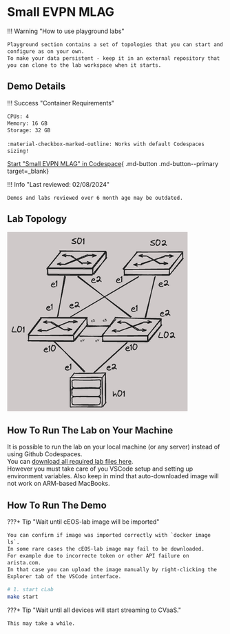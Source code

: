 # Small EVPN MLAG

!!! Warning "How to use playground labs"

    Playground section contains a set of topologies that you can start and configure as on your own.  
    To make your data persistent - keep it in an external repository that you can clone to the lab workspace when it starts.

## Demo Details

!!! Success "Container Requirements"

    CPUs: 4  
    Memory: 16 GB  
    Storage: 32 GB  

    :material-checkbox-marked-outline: Works with default Codespaces sizing!

[Start "Small EVPN MLAG" in Codespace](https://codespaces.new/{{gh.repository}}/tree/{{gh.branch}}?quickstart=1&devcontainer_path=.devcontainer%2Fplayground-small-evpn-mlag%2Fdevcontainer.json){ .md-button .md-button--primary target=_blank}

!!! Info "Last reviewed: 02/08/2024"

    Demos and labs reviewed over 6 month age may be outdated.

## Lab Topology

![lab topology](assets/img/topos/min-l3ls-mlag.png)

## How To Run The Lab on Your Machine

It is possible to run the lab on your local machine (or any server) instead of using Github Codespaces.  
You can [download all required lab files here](https://{{gh.org_name}}.github.io/one-click-se-demos/lab_archives/playground-small-evpn-mlag.tar.gz).  
However you must take care of you VSCode setup and setting up environment variables. Also keep in mind that auto-downloaded image will not work on ARM-based MacBooks.

## How To Run The Demo

???+ Tip "Wait until cEOS-lab image will be imported"

    You can confirm if image was imported correctly with `docker image ls`.  
    In some rare cases the cEOS-lab image may fail to be downloaded.
    For example due to incorrecte token or other API failure on arista.com.  
    In that case you can upload the image manually by right-clicking the Explorer tab of the VSCode interface.

```bash
# 1. start cLab
make start
```

???+ Tip "Wait until all devices will start streaming to CVaaS."

    This may take a while.
